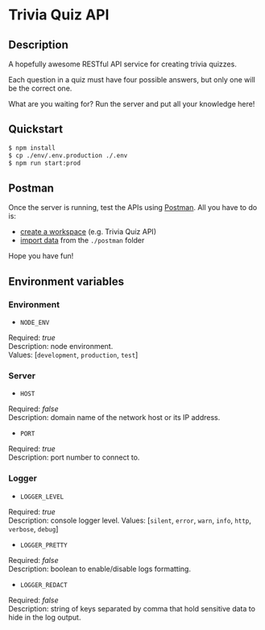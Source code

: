 # Trivia Quiz API

## Description

A hopefully awesome RESTful API service for creating trivia quizzes.

Each question in a quiz must have four possible answers, but only one will be the correct one.

What are you waiting for? Run the server and put all your knowledge here!

## Quickstart

```bash
$ npm install
$ cp ./env/.env.production ./.env
$ npm run start:prod
```

## Postman

Once the server is running, test the APIs using [Postman](https://www.postman.com/downloads/). All you have to do is:

- [create a workspace](https://learning.postman.com/docs/collaborating-in-postman/using-workspaces/creating-workspaces/) (e.g. Trivia Quiz API)
- [import data](https://learning.postman.com/docs/getting-started/importing-and-exporting-data/#importing-data-into-postman) from the `./postman` folder

Hope you have fun!

## Environment variables

### Environment

- `NODE_ENV`

Required: _true_ \
Description: node environment. \
Values: [`development`, `production`, `test`]

### Server

- `HOST`

Required: _false_ \
Description: domain name of the network host or its IP address.

- `PORT`

Required: _true_ \
Description: port number to connect to.

### Logger

- `LOGGER_LEVEL`

Required: _true_ \
Description: console logger level.
Values: [`silent`, `error`, `warn`, `info`, `http`, `verbose`, `debug`]

- `LOGGER_PRETTY`

Required: _false_ \
Description: boolean to enable/disable logs formatting.

- `LOGGER_REDACT`

Required: _false_ \
Description: string of keys separated by comma that hold sensitive data to hide in the log output.
